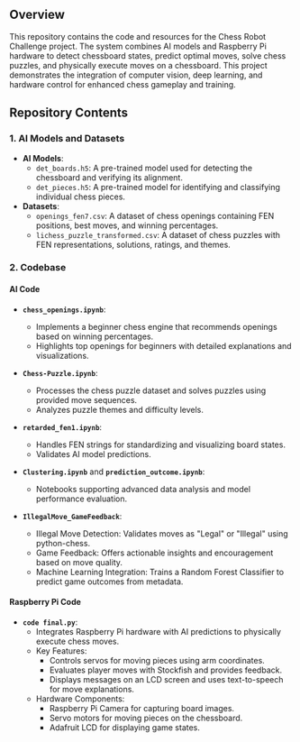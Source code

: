 
## Overview
This repository contains the code and resources for the Chess Robot Challenge project. The system combines AI models and Raspberry Pi hardware to detect chessboard states, predict optimal moves, solve chess puzzles, and physically execute moves on a chessboard. This project demonstrates the integration of computer vision, deep learning, and hardware control for enhanced chess gameplay and training.


## Repository Contents

### **1. AI Models and Datasets**
- **AI Models**:
  - `det_boards.h5`: A pre-trained model used for detecting the chessboard and verifying its alignment.
  - `det_pieces.h5`: A pre-trained model for identifying and classifying individual chess pieces.
- **Datasets**:
  - `openings_fen7.csv`: A dataset of chess openings containing FEN positions, best moves, and winning percentages.
  - `lichess_puzzle_transformed.csv`: A dataset of chess puzzles with FEN representations, solutions, ratings, and themes.


### **2. Codebase**

#### **AI Code**
- **`chess_openings.ipynb`**:
  - Implements a beginner chess engine that recommends openings based on winning percentages.
  - Highlights top openings for beginners with detailed explanations and visualizations.

- **`Chess-Puzzle.ipynb`**:
  - Processes the chess puzzle dataset and solves puzzles using provided move sequences.
  - Analyzes puzzle themes and difficulty levels.

- **`retarded_fen1.ipynb`**:
  - Handles FEN strings for standardizing and visualizing board states.
  - Validates AI model predictions.

- **`Clustering.ipynb`** and **`prediction_outcome.ipynb`**:
  - Notebooks supporting advanced data analysis and model performance evaluation.
- **`IllegalMove_GameFeedback`**:
  - Illegal Move Detection: Validates moves as "Legal" or "Illegal" using python-chess.
  - Game Feedback: Offers actionable insights and encouragement based on move quality.
  - Machine Learning Integration: Trains a Random Forest Classifier to predict game outcomes from metadata.

#### **Raspberry Pi Code**
- **`code final.py`**:
  - Integrates Raspberry Pi hardware with AI predictions to physically execute chess moves.
  - Key Features:
    - Controls servos for moving pieces using arm coordinates.
    - Evaluates player moves with Stockfish and provides feedback.
    - Displays messages on an LCD screen and uses text-to-speech for move explanations.
  - Hardware Components:
    - Raspberry Pi Camera for capturing board images.
    - Servo motors for moving pieces on the chessboard.
    - Adafruit LCD for displaying game states.
